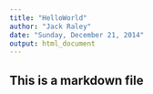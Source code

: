 ```yaml
---
title: "HelloWorld"
author: "Jack Raley"
date: "Sunday, December 21, 2014"
output: html_document
---
```




## This is a markdown file
